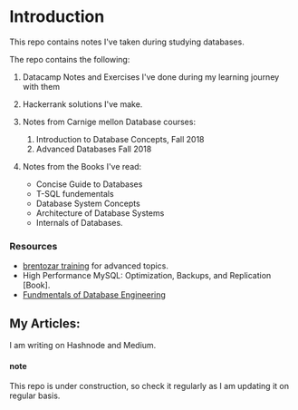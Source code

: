 # Introduction

This repo contains notes I've taken during studying databases.

The repo contains the following:

1. Datacamp Notes and Exercises I've done during my learning journey with them

2. Hackerrank solutions I've make.

3. Notes from Carnige mellon Database courses:
    1. Introduction to Database Concepts, Fall 2018
    2. Advanced Databases Fall 2018
4. Notes from the Books I've read:
    - Concise Guide to Databases
    - T-SQL fundementals
    - Database System Concepts
    - Architecture of Database Systems
    - Internals of Databases.


### Resources
- [brentozar training](https://training.brentozar.com/courses) for advanced topics.
- High Performance MySQL: Optimization, Backups, and Replication [Book].
- [Fundmentals of Database Engineering](https://www.udemy.com/course/database-engines-crash-course/)


## My Articles:
I am writing on Hashnode and Medium.
#### note
This repo is under construction, so check it regularly as I am updating it on regular basis.
